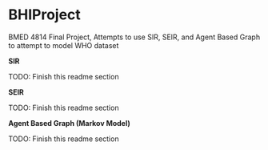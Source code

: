 # BHIProject
BMED 4814 Final Project, Attempts to use SIR, SEIR, and Agent Based Graph to attempt to model WHO dataset

**SIR**

TODO: Finish this readme section

**SEIR**

TODO: Finish this readme section

**Agent Based Graph (Markov Model)**

TODO: Finish this readme section
